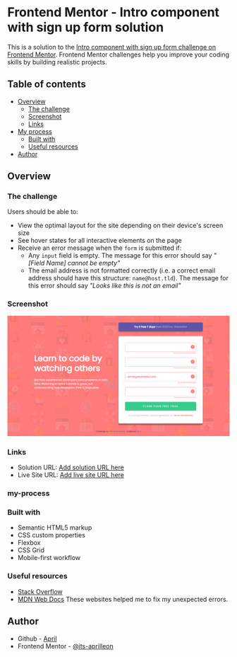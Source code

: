 # Frontend Mentor - Intro component with sign up form solution

This is a solution to the [Intro component with sign up form challenge on Frontend Mentor](https://www.frontendmentor.io/challenges/intro-component-with-signup-form-5cf91bd49edda32581d28fd1). Frontend Mentor challenges help you improve your coding skills by building realistic projects.

## Table of contents

- [Overview](#overview)
  - [The challenge](#the-challenge)
  - [Screenshot](#screenshot)
  - [Links](#links)
- [My process](#my-process)
  - [Built with](#built-with)
  - [Useful resources](#useful-resources)
- [Author](#author)

## Overview

### The challenge

Users should be able to:

- View the optimal layout for the site depending on their device's screen size
- See hover states for all interactive elements on the page
- Receive an error message when the `form` is submitted if:
  - Any `input` field is empty. The message for this error should say _"[Field Name] cannot be empty"_
  - The email address is not formatted correctly (i.e. a correct email address should have this structure: `name@host.tld`). The message for this error should say _"Looks like this is not an email"_

### Screenshot

![](./images/signform.png)

### Links

- Solution URL: [Add solution URL here](https://github.com/its-aprilleon/SignupForm)
- Live Site URL: [Add live site URL here](https://regal-panda-7b2788.netlify.app/)

### my-process

### Built with

- Semantic HTML5 markup
- CSS custom properties
- Flexbox
- CSS Grid
- Mobile-first workflow

### Useful resources

- [Stack Overflow](https://stackoverflow.com/)
- [MDN Web Docs](https://developer.mozilla.org/en-US/)
  These websites helped me to fix my unexpected errors.

## Author

- Github - [April](https://github.com/its-aprilleon)
- Frontend Mentor - [@its-aprilleon](https://www.frontendmentor.io/profile/its-aprilleon)
